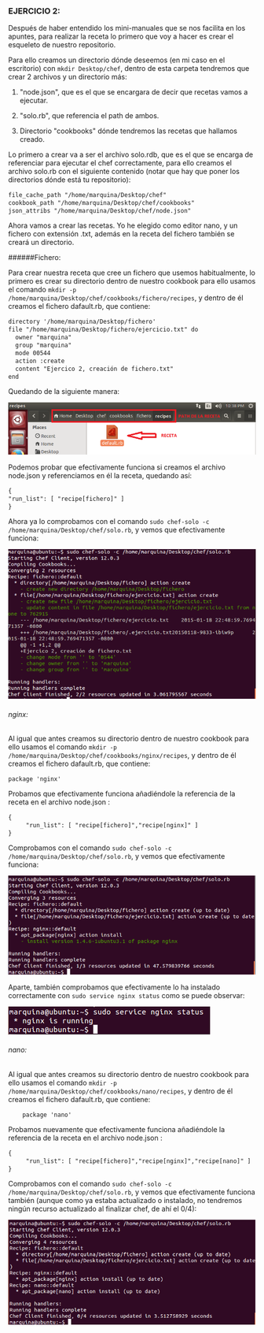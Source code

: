 ### EJERCICIO 2:


Después de haber entendido los mini-manuales que se nos facilita en los apuntes, para realizar la receta lo primero que voy a hacer es crear el esqueleto de nuestro repositorio.

Para ello creamos un directorio dónde deseemos (en mi caso en el escritorio) con `mkdir Desktop/chef`, dentro de esta carpeta tendremos que crear 2 archivos y un directorio más:

1. "node.json", que es el que se encargara de decir que recetas vamos a ejecutar.

2. "solo.rb", que referencia el path de ambos.

3. Directorio "cookbooks" dónde tendremos las recetas que hallamos creado.

Lo primero a crear va a ser el archivo solo.rdb, que es el que se encarga de referenciar para ejecutar el chef correctamente, para ello creamos el archivo solo.rb con el siguiente contenido (notar que hay que poner los directorios dónde está tu repositorio):

    file_cache_path "/home/marquina/Desktop/chef"
    cookbook_path "/home/marquina/Desktop/chef/cookbooks"
    json_attribs "/home/marquina/Desktop/chef/node.json"



Ahora vamos a crear las recetas. Yo he elegido como editor nano, y un fichero con extensión .txt, además en la receta del fichero también se creará un directorio.

######Fichero:

Para crear nuestra receta que cree un fichero que usemos habitualmente, lo primero es crear su directorio dentro de nuestro cookbook para ello usamos el comando `mkdir -p /home/marquina/Desktop/chef/cookbooks/fichero/recipes`, y dentro de él creamos el fichero dafault.rb, que contiene:
	
    directory '/home/marquina/Desktop/fichero'
    file "/home/marquina/Desktop/fichero/ejercicio.txt" do
      owner "marquina"
      group "marquina"
      mode 00544
      action :create
      content "Ejercico 2, creación de fichero.txt"
    end
    
Quedando de la siguiente manera:

![](capturas/05.png)

Podemos probar que efectivamente funciona si creamos el archivo  node.json y referenciamos en él la receta, quedando así:

	{
	"run_list": [ "recipe[fichero]" ]
	}
    
Ahora ya lo comprobamos con el comando `sudo chef-solo -c /home/marquina/Desktop/chef/solo.rb`, y vemos que efectivamente funciona:

![](capturas/06.png)

###### nginx:

Al igual que antes creamos su directorio dentro de nuestro cookbook para ello usamos el comando `mkdir -p /home/marquina/Desktop/chef/cookbooks/nginx/recipes`, y dentro de él creamos el fichero dafault.rb, que contiene:

	package 'nginx'
    
Probamos que efectivamente funciona añadiéndole la referencia de la receta en el  archivo node.json :

   	{
       	 "run_list": [ "recipe[fichero]","recipe[nginx]" ]
   	}
    
Comprobamos con el comando `sudo chef-solo -c /home/marquina/Desktop/chef/solo.rb`, y vemos que efectivamente funciona:

![](capturas/07.png)

Aparte, también comprobamos que efectivamente lo ha instalado correctamente con `sudo service nginx status` como se puede observar:

![](capturas/08.png)

###### nano:

Al igual que antes creamos su directorio dentro de nuestro cookbook para ello usamos el comando `mkdir -p /home/marquina/Desktop/chef/cookbooks/nano/recipes`, y dentro de él creamos el fichero dafault.rb, que contiene:

		package 'nano'
        

Probamos nuevamente que efectivamente funciona añadiéndole la referencia de la receta en el  archivo node.json :

   	{
       	 "run_list": [ "recipe[fichero]","recipe[nginx]","recipe[nano]" ]
   	}
    
Comprobamos con el comando `sudo chef-solo -c /home/marquina/Desktop/chef/solo.rb`, y vemos que efectivamente funciona también (aunque como ya estaba actualizado o instalado, no tendremos ningún recurso actualizado al finalizar chef, de ahí el 0/4):

![](capturas/09.png)